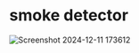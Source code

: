﻿# smoke detector
 
![Screenshot 2024-12-11 173612](https://github.com/user-attachments/assets/a9a82c6f-308b-4dca-8cc4-870a528726cf)
